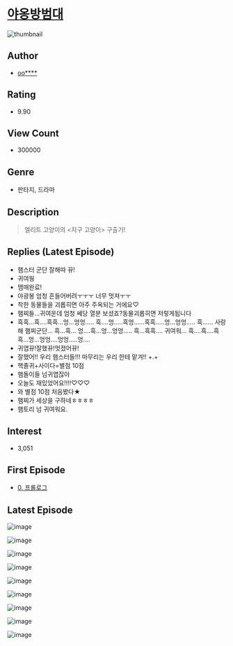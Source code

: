 # [야옹방범대](https://comic.naver.com/bestChallenge/list?titleId=741149)
![thumbnail](https://image-comic.pstatic.net/user_contents_data/challenge_comic/2020/02/11/331324/thumbnail_202x1645ac8a47f_5b6e_4def_ac9e_76becfd28dca_00005489.JPEG)

## Author
- [oo****](https://comic.naver.com/artistTitle?id=331324)

## Rating
- 9.90

## View Count
- 300000

## Genre
- 판타지, 드라마

## Description
> 엘리트 고양이의 <지구 고양이> 구출기!

## Replies (Latest Episode)
- 햄스터 군단 잘해따 뀨!
- 귀여웡
- 맴매완료!
- 야광봉 엄청 흔들어버려ㅜㅜㅜ 너무 멋져ㅜㅜ
- 착한 동물들을 괴롭히면 아주 주옥되는 거에요♡
- 햄찌들...귀여운데 엄청 쎄당 열분 보셨죠?동물괴롭히면 저렇게됩니다
- 흑흑...흑....흑흑...엉...엉엉..... 흑....엉.....흑엉......흑흑.....엉...엉엉..... 흑...... 사랑해 햄찌군단... 흑...흑... 엉....흑...엉...엉엉..... 흑...흑흑.... 귀여워... 흑....흑....흑흑...엉...엉엉....엉엉.....엉....
- 귀엽뀨!잘했뀨!멋졌어뀨!
- 잘했어!! 우리 햄스터들!!! 마무리는 우리 한테 맡겨!! +.+
- 핵졸귀+사이다=별점 10점
- 햄돌이들 넘귀엽잖아
- 오늘도 재밌었어요!!!!♡♡♡
- 와 별점 10점 처음봤다★
- 햄찌가 세상을 구하네ㅎㅎㅎㅎ
- 햄토리 넘 귀여워요.

## Interest
- 3,051

## First Episode
- [0. 프롤로그](https://comic.naver.com/bestChallenge/detail?titleId=741149&no=1)

## Latest Episode
![image](https://image-comic.pstatic.net/user_contents_data/challenge_comic/2020/04/30/331324/upload_4121128147694664033.jpeg)

![image](https://image-comic.pstatic.net/user_contents_data/challenge_comic/2020/04/30/331324/upload_7221015343218975073.jpeg)

![image](https://image-comic.pstatic.net/user_contents_data/challenge_comic/2020/04/30/331324/upload_3617290138372564321.jpeg)

![image](https://image-comic.pstatic.net/user_contents_data/challenge_comic/2020/04/30/331324/upload_7017844282630616624.jpeg)

![image](https://image-comic.pstatic.net/user_contents_data/challenge_comic/2020/04/30/331324/upload_7089904286111523891.jpeg)

![image](https://image-comic.pstatic.net/user_contents_data/challenge_comic/2020/04/30/331324/upload_3702296865567487537.jpeg)

![image](https://image-comic.pstatic.net/user_contents_data/challenge_comic/2020/04/30/331324/upload_7016942704573755491.jpeg)

![image](https://image-comic.pstatic.net/user_contents_data/challenge_comic/2020/04/30/331324/upload_7365414415781606967.jpeg)

![image](https://image-comic.pstatic.net/user_contents_data/challenge_comic/2020/04/30/331324/upload_3977580488010577458.jpeg)
